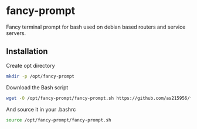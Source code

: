 # fancy-prompt

Fancy terminal prompt for bash used on debian based routers and service servers.

## Installation

Create opt directory

```bash
mkdir -p /opt/fancy-prompt
```

Download the Bash script

```bash
wget -O /opt/fancy-prompt/fancy-prompt.sh https://github.com/as215956/fancy-prompt/raw/main/fancy-prompt.sh
```

And source it in your .bashrc

```bash
source /opt/fancy-prompt/fancy-prompt.sh
```
